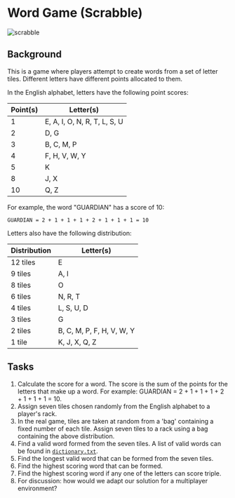 # Word Game (Scrabble)

![scrabble](https://www.word-grabber.com/3/m/2012/02/scrabble-rack-with-tiles.jpg)

## Background
This is a game where players attempt to create words from a set of letter tiles.
Different letters have different points allocated to them.

In the English alphabet, letters have the following point scores:

| Point(s) | Letter(s)                    |
| -----    | ---------------------------- |
| 1        | E, A, I, O, N, R, T, L, S, U |
| 2        | D, G                         |
| 3        | B, C, M, P                   |
| 4        | F, H, V, W, Y                |
| 5        | K                            |
| 8        | J, X                         |
| 10       | Q, Z                         |

For example, the word "GUARDIAN" has a score of 10:

```
GUARDIAN = 2 + 1 + 1 + 1 + 2 + 1 + 1 + 1 = 10
```

Letters also have the following distribution:

| Distribution | Letter(s)                 |
| -------------| ------------------------- |
| 12 tiles     | E                         |
| 9 tiles      | A, I                      |
| 8 tiles      | O                         |
| 6 tiles      | N, R, T                   |
| 4 tiles      | L, S, U, D                |
| 3 tiles      | G                         |
| 2 tiles      | B, C, M, P, F, H, V, W, Y |
| 1 tile       | K, J, X, Q, Z             |

## Tasks
1. Calculate the score for a word. The score is the sum of the points for the letters that make up a word.
   For example: GUARDIAN = 2 + 1 + 1 + 1 + 2 + 1 + 1 + 1 = 10.
1. Assign seven tiles chosen randomly from the English alphabet to a player's rack.
1. In the real game, tiles are taken at random from a 'bag' containing a fixed number of each tile.
   Assign seven tiles to a rack using a bag containing the above distribution.
1. Find a valid word formed from the seven tiles. A list of valid words can be found in [`dictionary.txt`](./dictionary.txt).
1. Find the longest valid word that can be formed from the seven tiles.
1. Find the highest scoring word that can be formed.
1. Find the highest scoring word if any one of the letters can score triple.
1. For discussion: how would we adapt our solution for a multiplayer environment?
